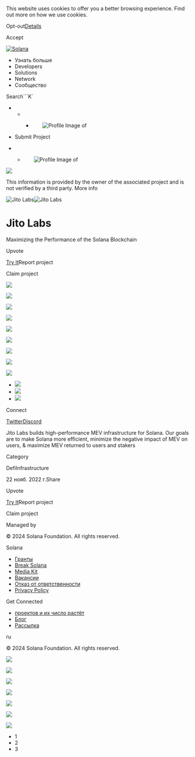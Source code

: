 This website uses cookies to offer you a better browsing experience. Find out
more on how we use cookies.

Opt-out[Details](/ru/privacy-policy#collection-of-information)

Accept

[![Solana](/_next/static/media/logotype.e4df684f.svg)](/ru)

  * Узнать больше
  * Developers
  * Solutions
  * Network
  * Сообщество

Search```K`

  *   *   * ![](data:image/svg+xml,%3csvg%20xmlns=%27http://www.w3.org/2000/svg%27%20version=%271.1%27%20width=%2728%27%20height=%2728%27/%3e)![Profile Image of ](/_next/static/media/ecosystem_user.7ebb52fa.svg)

  * Submit Project
  *   * ![](data:image/svg+xml,%3csvg%20xmlns=%27http://www.w3.org/2000/svg%27%20version=%271.1%27%20width=%2728%27%20height=%2728%27/%3e)![Profile Image of ](/_next/static/media/ecosystem_user.7ebb52fa.svg)

![](/_next/image?url=%2F_next%2Fstatic%2Fmedia%2Fhero.631479cd.png&w=3840&q=75)

This information is provided by the owner of the associated project and is not
verified by a third party. More info

![Jito
Labs](/_next/image?url=%2Fapi%2Fprojectimg%2Fclarqccct002308l28y9d9jq0%3Ftype%3DLOGO&w=3840&q=75)![Jito
Labs](/_next/image?url=%2Fapi%2Fprojectimg%2Fclarqccct002308l28y9d9jq0%3Ftype%3DLOGO&w=3840&q=75)

# Jito Labs

Maximizing the Performance of the Solana Blockchain

Upvote

[Try It](https://www.jito.wtf/)Report project

Claim project

![](/api/projectimg/clarqccct002308l28y9d9jq0?type=IMG&number=0)

![](/api/projectimg/clarqccct002308l28y9d9jq0?type=IMG&number=1)

![](/api/projectimg/clarqccct002308l28y9d9jq0?type=IMG&number=2)

![](/api/projectimg/clarqccct002308l28y9d9jq0?type=IMG&number=0)

![](/api/projectimg/clarqccct002308l28y9d9jq0?type=IMG&number=1)

![](/api/projectimg/clarqccct002308l28y9d9jq0?type=IMG&number=2)

![](/api/projectimg/clarqccct002308l28y9d9jq0?type=IMG&number=0)

![](/api/projectimg/clarqccct002308l28y9d9jq0?type=IMG&number=1)

![](/api/projectimg/clarqccct002308l28y9d9jq0?type=IMG&number=2)

  * ![](/_next/image?url=%2Fapi%2Fprojectimg%2Fclarqccct002308l28y9d9jq0%3Ftype%3DIMG%26number%3D0&w=3840&q=75)
  * ![](/_next/image?url=%2Fapi%2Fprojectimg%2Fclarqccct002308l28y9d9jq0%3Ftype%3DIMG%26number%3D1&w=3840&q=75)
  * ![](/_next/image?url=%2Fapi%2Fprojectimg%2Fclarqccct002308l28y9d9jq0%3Ftype%3DIMG%26number%3D2&w=3840&q=75)

Connect

[Twitter](https://twitter.com/jito_labs)[Discord](https://discord.com/invite/5wGU5Bbz8E)

Jito Labs builds high-performance MEV infrastructure for Solana. Our goals are
to make Solana more efficient, minimize the negative impact of MEV on users, &
maximize MEV returned to users and stakers

Category

DefiInfrastructure

22 нояб. 2022 г.Share

Upvote

[Try It](https://www.jito.wtf/)Report project

Claim project

Managed by

[](/ru)

[](/youtube)[](/twitter)[](/discord)[](/reddit)[](/github)[](/telegram)

© 2024 Solana Foundation. All rights reserved.

Solana

  * [Гранты](https://solana.org/grants)
  * [Break Solana](https://break.solana.com/)
  * [Media Kit](/ru/branding)
  * [Вакансии](https://jobs.solana.com/)
  * [Отказ от ответственности](/ru/tos)
  * [Privacy Policy](/ru/privacy-policy)

Get Connected

  * [проектов и их число растёт](/ru/ecosystem)
  * [Блог](/ru/news)
  * [Рассылка](/ru/newsletter)

ru

© 2024 Solana Foundation. All rights reserved.

![](/api/projectimg/clarqccct002308l28y9d9jq0?type=IMG&number=2)

![](/api/projectimg/clarqccct002308l28y9d9jq0?type=IMG&number=0)

![](/api/projectimg/clarqccct002308l28y9d9jq0?type=IMG&number=1)

![](/api/projectimg/clarqccct002308l28y9d9jq0?type=IMG&number=2)

![](/api/projectimg/clarqccct002308l28y9d9jq0?type=IMG&number=0)

![](/api/projectimg/clarqccct002308l28y9d9jq0?type=IMG&number=1)

![](/api/projectimg/clarqccct002308l28y9d9jq0?type=IMG&number=2)

  * 1
  * 2
  * 3

